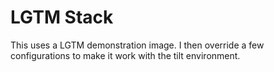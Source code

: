 # LGTM Stack

This uses a LGTM demonstration image. I then override a few configurations to make it work with the tilt environment.
